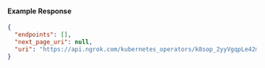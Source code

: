 <!-- Code generated for API Clients. DO NOT EDIT. -->

#### Example Response

```json
{
  "endpoints": [],
  "next_page_uri": null,
  "uri": "https://api.ngrok.com/kubernetes_operators/k8sop_2yyVgqpLe42m9SFrjUPI372McIS/bound_endpoints"
}
```
